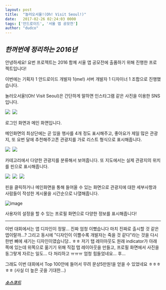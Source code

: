 ```yaml
---
layout: post
title:  "놀러오서울!(Oh! Visit Seoul!)"
date:   2017-02-26 02:24:03 0000
tags: ['안드로이드', '서울 앱 공모전']
author: "dudco"
---
```


## *한꺼번에 정리하는 2016년* ##

안녕하세요! 요번 프로젝트는 2016 함께 서울 앱 공모전에 출품하기 위해 진행한 프로젝트입니다!

이번에는 기획자 1 안드로이드 개발자 1(me!) 서버 개발자 1 디자이너 1 조합으로 진행했습니다.

놀러오서울!(Oh! Visit Seoul)은 간단하게 말하면 인스타그램 같은 사진을 이용한 SNS입니다.

<div class="image2">
<img src="http://postfiles6.naver.net/MjAxNzAxMTZfMzQg/MDAxNDg0NTYyNTc2MjU2.qoSzGlRTlOfRZGnxt_ZnBnoqMHylrYTIrt6tF-Yqq8gg.TO1S3i6d8lL-joIo28GYYj9lvUvYzgcYrYwbUkQH3EUg.PNG.dudco1129/Login.png?type=w773" style="margin-right: 3px; width: auto; height: auto"/>
<img src="http://postfiles9.naver.net/MjAxNzAxMTZfMjIx/MDAxNDg0NTYyNTY2Njcz.UItosqICJlbr_0H59lWcEAKUzcjiX3htqn_pqEB8Npog.OLWR7w0wFrTjE5ReaHBBYBTeWAXdAfd1eqoKGA2atiMg.PNG.dudco1129/Main.png?type=w773" style="margin-right: 3px; width: auto; height: auto;"/>
</div>

로그인 화면과 메인 화면입니다.

메인화면의 최상단에는 곧 있을 행사를 4개 정도 표시해주고, 좋아요가 제일 많은 관광지, 또 요번 달에 추천해주고픈 관광지를 가로 리스트 형식으로 표시해줍니다.

<div class="image2">
<img src="http://postfiles10.naver.net/MjAxNzAxMTZfMjY2/MDAxNDg0NTYyNTc5NTUz.l8kB2C1t1h_aonYmr1CN2krHN0MeyjxPIFCrnfhwJscg.fAZt7We2eEvEtmnYLLnhbrjkft6Pfu1ZXOhC3UKyPL8g.PNG.dudco1129/Category.png?type=w773" style="margin-right: 3px; width: auto; height: auto"/>
<img src="http://postfiles4.naver.net/MjAxNzAxMTZfNjgg/MDAxNDg0NTYyNTY2OTY4.uYaQmihoeoUcQkcsylIgwKMxCqU7gqJGFQUoYq1htGwg.uSrFVGg373ka8MD6v_aedqlkUZ45jKnxWUS8g7cu9UEg.PNG.dudco1129/Map_Visit.png?type=w773" style="margin-right: 3px; width: auto; height: auto;"/>
</div>

카테고리에서 다양한 관광지를 분류해서 보여줍니다.
또 지도에서는 실제 관광지의 위치를 핀으로 표시해줍니다.

<div class="image3">
<img src="http://postfiles10.naver.net/MjAxNzAxMTZfMTEy/MDAxNDg0NTYyNTYxMzI3.UkrZ2II12yHvw0SwmJpzPv-pPZj6LBoKgI0yuFeis14g.HMu8_sLDC5Wf0azppgJLoQ9lZdf2GOoiMy2_xmwkhN4g.PNG.dudco1129/Introduction_1.png?type=w773" style="margin-right: 3px; width: auto; height: auto"/>
<img src="http://postfiles1.naver.net/MjAxNzAxMTZfNzIg/MDAxNDg0NTYyNTQ2MzE5.raQ4M13ywVlgWzf_BCNha6H4KbmLx7aisjYIwHAHF8wg.ahTHM2pXhUXETBbxj-Iz_vk87La7kzLqh3Kwyk_eCCAg.PNG.dudco1129/Introduction_2.png?type=w773" style="margin-right: 3px; width: auto; height: auto;"/>
<img src="http://postfiles1.naver.net/MjAxNzAxMTZfMjM3/MDAxNDg0NTYyNTg4MzYx.UYqG4gHJ2lb8zoHU59qLqjAVxisCVLcPT3s0jRR1bucg.evGXKo1WRMORC2pNZIOrgEIyPb1agYrDvXl_LK6uwk4g.PNG.dudco1129/Introduction_3.png?type=w773" style="margin-right: 3px; width: auto; height: auto;"/>
</div>

핀을 클릭하거나 메인화면을 통해 들어올 수 있는 화면으로 관광지에 대한 세부사항과 사람들이 작성한 게시물을 시간순으로 나열해줍니다.

![image](http://postfiles6.naver.net/MjAxNzAxMTZfMTYy/MDAxNDg0NTYyNTgyNTI5.8ZEJlEA4IScIjijQaIrYootFaqfR5B-mD_f15z85lYUg.It1MgkNpGNM268VD1nl3B8ctWtTFgTgU-GCy-Jn8qiUg.PNG.dudco1129/Profile_Favorite.png?type=w773)

사용자의 설정을 할 수 있는 프로필 화면으로 다양한 정보를 표시해줍니다!

***

이번 대회에서는 앱 디자인이 정말... 진짜 엄청 이뻤습니다 마치 진짜로 출시할 것 같은 앱이랄까...? 그리고 동시에 "디자인이 이쁠수록 개발자는 죽을 것 같다"라는 것을 다시 한번 뼈에 새기는 디자인이였습니당.. ㅎㅎ 저기 탭 레이아웃도 원래 indicator가 아래쪽에 있는데 위쪽으로 옮기기 위해 직접 탭 레이아웃을 만들고, 프로필 화면에서 사진을 동그랗게 자르는 일도... 다 처리하고 ㅠㅠㅠ 엄청 힘들었네요... 후...

그래도 이번 대회에서 Top 100안에 들어서 무려 문상5만원!을 얻을 수 있었네요 ㅎㅎㅎㅎㅎ
(사실 더 높은 곳을 기대한...)

#### *[소스코드](https://github.com/Oh-Visit-Seoul)*
